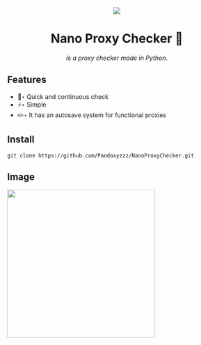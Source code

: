 <div align="center">

<img src="https://user-images.githubusercontent.com/98690785/220115806-fff0a493-e195-4092-9303-94241112bc8d.jpg">

<h1> Nano Proxy Checker 👾 </h1>

*Is a proxy checker made in Python.*


</div>
<div align="left">

## Features
- 🚀‣ Quick and continuous check
- ⚡‣ Simple
- ✏️‣ It has an autosave system for functional proxies

## Install

`git clone https://github.com/Pandaxyzzz/NanoProxyChecker.git`

## Image

<img src="https://user-images.githubusercontent.com/98690785/220116869-7a0e50b7-ee0d-4ba5-9e6f-88a2ac8bbd91.png" height="340px"> 

</div>
